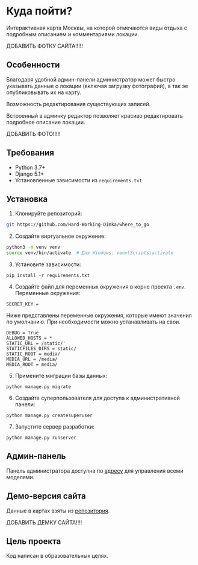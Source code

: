 # Куда пойти?

Интерактивная карта Москвы, на которой отмечаются виды отдыха с подробным описанием и комментариями локации.

ДОБАВИТЬ ФОТКУ САЙТА!!!!!

## Особенности
Благодаря удобной админ-панели администратор может быстро указывать данные о локации (включая загрузку фотографий), а так эе опубликовывать их на карту.

Возможность редактирования существующих записей.

Встроенный в админку редактор позволяет красиво редактировать подробное описание локации.

ДОБАВИТЬ ФОТО!!!!!

## Требования

- Python 3.7+
- Django 5.1+
- Установленные зависимости из `requirements.txt`

## Установка

1. Клонируйте репозиторий:

```bash
git https://github.com/Hard-Working-Dimka/where_to_go
```

2. Создайте виртуальное окружение:

```bash
python3 -m venv venv
source venv/bin/activate  # Для Windows: venv\Scripts\activate
```

3. Установите зависимости:

```
pip install -r requirements.txt
```

4. Создайте файл для переменных окружения в корне проекта `.env`. Переменные окружения:

```
SECRET_KEY = 
```
Ниже представлены переменные окружения, которые имеют значения по умолчанию. При необходимости можно устанавливать на свои.
```
DEBUG = True
ALLOWED_HOSTS = *
STATIC_URL = /static/'
STATICFILES_DIRS = static/
STATIC_ROOT = media/
MEDIA_URL = /media/
MEDIA_ROOT = media/
```

5. Примените миграции базы данных:

```
python manage.py migrate
```

6. Создайте суперпользователя для доступа к административной панели:

```
python manage.py createsuperuser
```

7. Запустите сервер разработки:

```
python manage.py runserver
```
## Админ-панель

Панель администратора доступна по [адресу](http://127.0.0.1:8000/admin/) для управления всеми моделями.

## Демо-версия сайта

Данные в картах взяты из [репозитория](https://github.com/devmanorg/where-to-go-places).

ДОБАВИТЬ ДЕМКУ САЙТА!!!!
## Цель проекта

Код написан в образовательных целях.